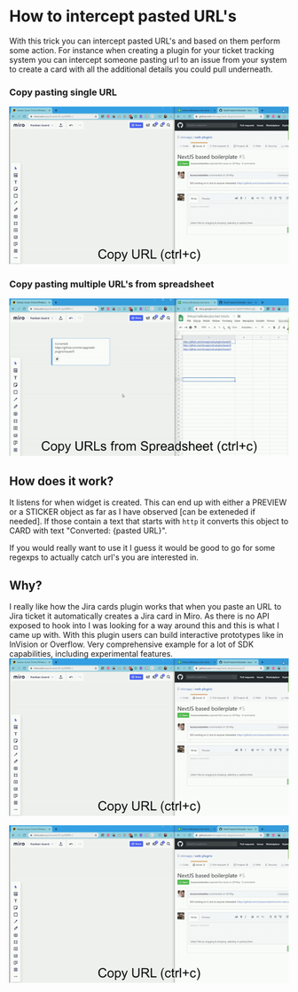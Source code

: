 # How to intercept pasted URL's
With this trick you can intercept pasted URL's and based on them perform some action. For instance when creating a plugin for your ticket tracking system
you can intercept someone pasting url to an issue from your system to create a card with all the additional details you could pull underneath. 

### Copy pasting single URL
![opy pasting single URL](single_url.gif)

### Copy pasting multiple URL's from spreadsheet
![Copy pasting multiple URL's from spreadsheet](from_spreadsheet.gif)


## How does it work?
It listens for when widget is created. This can end up with either a PREVIEW or a STICKER object as far as I have observed [can be exteneded
if needed]. If those contain a text that starts with `http` it converts this object to CARD with text "Converted: {pasted URL}".

If you would really want to use it I guess it would be good to go for some regexps to actually catch url's you are interested in.

## Why?
I really like how the Jira cards plugin works that when you paste an URL to Jira ticket it automatically
creates a Jira card in Miro. As there is no API exposed to hook into I was looking for a way around this and this is what I came up with.
With this plugin users can build interactive prototypes like in InVision or Overflow.
Very comprehensive example for a lot of SDK capabilities, including experimental features.
![Single URL pasting](single_url.gif)

![Copy pasting multiple URL's from spreadsheet](single_url.gif)

